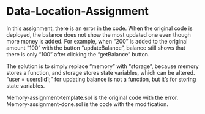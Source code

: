 # Data-Location-Assignment

In this assignment, there is an error in the code. When the original code is deployed, the balance does not show the most updated one even though more money is added. For example, when “200” is added to the original amount “100” with the button “updateBalance”, balance still shows that there is only “100” after clicking the “getBalance” button.

The solution is to simply replace “memory” with “storage”, because memory stores a function, and storage stores state variables, which can be altered. “user = users[id];” for updating balance is not a function, but it’s for storing state variables. 

Memory-assignment-template.sol is the original code with the error. 
Memory-assignment-done.sol is the code with the modification. 
